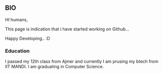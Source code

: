 ## BIO

HI humans,

This page is indication that i have started working on Github...

Happy Developing.. :D

### Education

I passed my 12th class from Ajmer and currently I am prusing my btech from IIT MANDI. I am graduating in Computer Science.


